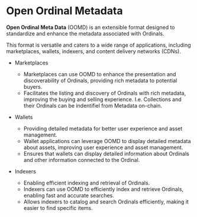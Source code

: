 # Open Ordinal Metadata

**Open Ordinal Meta Data** (OOMD) is an extensible format designed to standardize and enhance the metadata associated with Ordinals. 

This format is versatile and caters to a wide range of applications, including marketplaces, wallets, indexers, and content delivery networks (CDNs).

- Marketplaces
    - Marketplaces can use OOMD to enhance the presentation and discoverability of Ordinals, providing rich metadata to potential buyers.
    - Facilitates the listing and discovery of Ordinals with rich metadata, improving the buying and selling experience. I.e. Collections and their Ordinals can be indentifiel from Metadata on-chain.

- Wallets
    - Providing detailed metadata for better user experience and asset management.
    - Wallet applications can leverage OOMD to display detailed metadata about assets, improving user experience and asset management.
    - Ensures that wallets can display detailed information about Ordinals and other information connected to the Ordinal.

- Indexers
    - Enabling efficient indexing and retrieval of Ordinals.
    - Indexers can use OOMD to efficiently index and retrieve Ordinals, enabling fast and accurate searches.
    - Allows indexers to catalog and search Ordinals efficiently, making it easier to find specific items.
